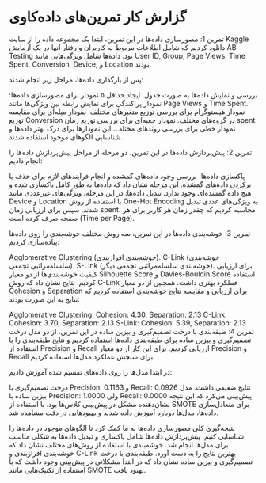 # گزارش کار تمرین‌های داده‌کاوی
تمرین 1: مصورسازی داده‌ها
در این تمرین، ابتدا یک مجموعه داده را از سایت Kaggle دانلود کردیم که شامل اطلاعات مربوط به کاربران و رفتار آنها در یک آزمایش AB Testing بود. داده‌ها شامل ویژگی‌هایی مانند User ID, Group, Page Views, Time Spent, Conversion, Device, و Location بودند.

پس از بارگذاری داده‌ها، مراحل زیر انجام شدند:

بررسی و نمایش داده‌ها به صورت جدول.
ایجاد حداقل ۵ نمودار برای مصورسازی داده‌ها:
نمودار پراکندگی برای نمایش رابطه بین ویژگی‌ها مانند Page Views و Time Spent.
نمودار هیستوگرام برای بررسی توزیع متغیرهای مختلف.
نمودار میله‌ای برای مقایسه توزیع Conversion در گروه‌های مختلف.
نمودار جعبه‌ای برای بررسی توزیع زمان spent.
نمودار خطی برای بررسی روندهای مختلف.
این نمودارها برای درک بهتر داده‌ها و شناسایی الگوهای موجود استفاده شدند.

تمرین 2: پیش‌پردازش داده‌ها
در این تمرین، دو مرحله از مراحل پیش‌پردازش داده‌ها را انجام دادیم:

پاکسازی داده‌ها: بررسی وجود داده‌های گمشده و انجام فرآیندهای لازم برای حذف یا پرکردن داده‌های گمشده. این مرحله نشان داد که داده‌ها به طور کامل پاکسازی شده و هیچ داده گمشده‌ای وجود ندارد.
تبدیل داده‌ها: در این مرحله، ویژگی‌های غیرعددی مانند Device و Location با استفاده از روش One-Hot Encoding به ویژگی‌های عددی تبدیل شدند.
سپس برای ارزیابی زمان spent، محاسبه کردیم که چقدر زمان هر کاربر برای هر صفحه صرف کرده است (Time per Page).

تمرین 3: خوشه‌بندی داده‌ها
در این تمرین، سه روش مختلف خوشه‌بندی را روی داده‌ها پیاده‌سازی کردیم:

Agglomerative Clustering (خوشه‌بندی افرازبندی).
C-Link (خوشه‌بندی سلسله‌مراتبی تجمعی).
S-Link (خوشه‌بندی سلسله‌مراتبی تجمعی دیگر).
برای ارزیابی کیفیت خوشه‌بندی‌ها از دو معیار Silhouette Score و Davies-Bouldin Score استفاده کردیم. نتایج نشان داد که روش C-Link عملکرد بهتری داشت. همچنین از دو معیار Cohesion و Separation برای ارزیابی و مقایسه نتایج خوشه‌بندی استفاده کردیم که نتایج به این صورت بودند:

Agglomerative Clustering: Cohesion: 4.30, Separation: 2.13
C-Link: Cohesion: 3.70, Separation: 2.13
S-Link: Cohesion: 5.39, Separation: 2.13
تمرین 4: طبقه‌بندی با درخت تصمیم‌گیری و بیزین ساده
در این تمرین، از دو مدل درخت تصمیم‌گیری و بیزین ساده برای طبقه‌بندی داده‌ها استفاده کردیم و نتایج طبقه‌بندی را با استفاده از Precision و Recall ارزیابی کردیم. برای این کار از دو معیار Precision و Recall برای سنجش عملکرد مدل‌ها استفاده کردیم.

در ابتدا مدل‌ها را روی داده‌های تقسیم شده آموزش دادیم:

درخت تصمیم‌گیری با Precision: 0.1163 و Recall: 0.0926 نتایج ضعیفی داشت.
مدل بیزین ساده با Precision: 1.0000 ولی Recall: 0.0000 پیش‌بینی می‌کرد که این نتیجه نشان‌دهنده مشکل در پیش‌بینی کلاس‌ها بود.
با استفاده از SMOTE برای متعادل‌سازی داده‌ها، مدل‌ها دوباره آموزش داده شدند و بهبودهایی در دقت مشاهده شد.

نتیجه‌گیری کلی
مصورسازی داده‌ها به ما کمک کرد تا الگوهای موجود در داده‌ها را شناسایی کنیم.
پیش‌پردازش داده‌ها شامل پاکسازی و تبدیل داده‌ها به شکلی مناسب برای مدل‌ها انجام شد.
خوشه‌بندی با استفاده از روش‌های مختلف نشان داد که خوشه‌بندی افرازبندی و C-Link بهترین نتایج را به دست آورد.
طبقه‌بندی با درخت تصمیم‌گیری و بیزین ساده نشان داد که در ابتدا مشکلاتی در پیش‌بینی وجود داشت که با استفاده از تکنیک‌هایی مانند SMOTE بهبود یافت.
